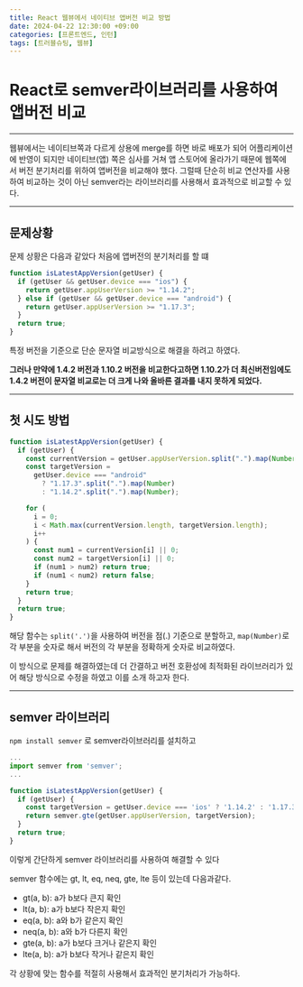 ```yaml
---
title: React 웹뷰에서 네이티브 앱버전 비교 방법
date: 2024-04-22 12:30:00 +09:00
categories: [프론트엔드, 인턴]
tags: [트러블슈팅, 웹뷰]
---
```


# React로 semver라이브러리를 사용하여 앱버전 비교

---

웹뷰에서는 네이티브쪽과 다르게 상용에 merge를 하면 바로 배포가 되어 어플리케이션에 반영이 되지만 네이티브(앱) 쪽은 심사를 거쳐 앱 스토어에 올라가기 때문에 웹쪽에서 버전 분기처리를 위하여 앱버전을 비교해야 했다. 그럴때 단순히 비교 연산자를 사용하여 비교하는 것이 아닌 semver라는 라이브러리를 사용해서 효과적으로 비교할 수 있다.

---

## 문제상황

문제 상황은 다음과 같았다
처음에 앱버전의 분기처리를 할 떄

```ts
function isLatestAppVersion(getUser) {
  if (getUser && getUser.device === "ios") {
    return getUser.appUserVersion >= "1.14.2";
  } else if (getUser && getUser.device === "android") {
    return getUser.appUserVersion >= "1.17.3";
  }
  return true;
}
```

특정 버전을 기준으로 단순 문자열 비교방식으로 해결을 하려고 하였다.

**그러나 만약에 1.4.2 버전과 1.10.2 버전을 비교한다고하면 1.10.2가 더 최신버전임에도 1.4.2 버전이 문자열 비교로는 더 크게 나와 올바른 결과를 내지 못하게 되었다.**

---

## 첫 시도 방법

```ts
function isLatestAppVersion(getUser) {
  if (getUser) {
    const currentVersion = getUser.appUserVersion.split(".").map(Number);
    const targetVersion =
      getUser.device === "android"
        ? "1.17.3".split(".").map(Number)
        : "1.14.2".split(".").map(Number);

    for (
      i = 0;
      i < Math.max(currentVersion.length, targetVersion.length);
      i++
    ) {
      const num1 = currentVersion[i] || 0;
      const num2 = targetVersion[i] || 0;
      if (num1 > num2) return true;
      if (num1 < num2) return false;
    }
    return true;
  }
  return true;
}
```

해당 함수는 `split('.')`을 사용하여 버전을 점(.) 기준으로 분할하고, `map(Number)`로 각 부분을 숫자로 해서 버전의 각 부분을 정확하게 숫자로 비교하였다.

이 방식으로 문제를 해결하였는데 더 간결하고 버전 호환성에 최적화된 라이브러리가 있어 해당 방식으로 수정을 하였고 이를 소개 하고자 한다.

---

## semver 라이브러리

`npm install semver` 로 semver라이브러리를 설치하고

```ts
...
import semver from 'semver';
...

function isLatestAppVersion(getUser) {
  if (getUser) {
    const targetVersion = getUser.device === 'ios' ? '1.14.2' : '1.17.3';
    return semver.gte(getUser.appUserVersion, targetVersion);
  }
  return true;
}

```

이렇게 간단하게 semver 라이브러리를 사용하여 해결할 수 있다

semver 함수에는 gt, lt, eq, neq, gte, lte 등이 있는데 다음과같다.

- gt(a, b): a가 b보다 큰지 확인
- lt(a, b): a가 b보다 작은지 확인
- eq(a, b): a와 b가 같은지 확인
- neq(a, b): a와 b가 다른지 확인
- gte(a, b): a가 b보다 크거나 같은지 확인
- lte(a, b): a가 b보다 작거나 같은지 확인

각 상황에 맞는 함수를 적절히 사용해서 효과적인 분기처리가 가능하다.
